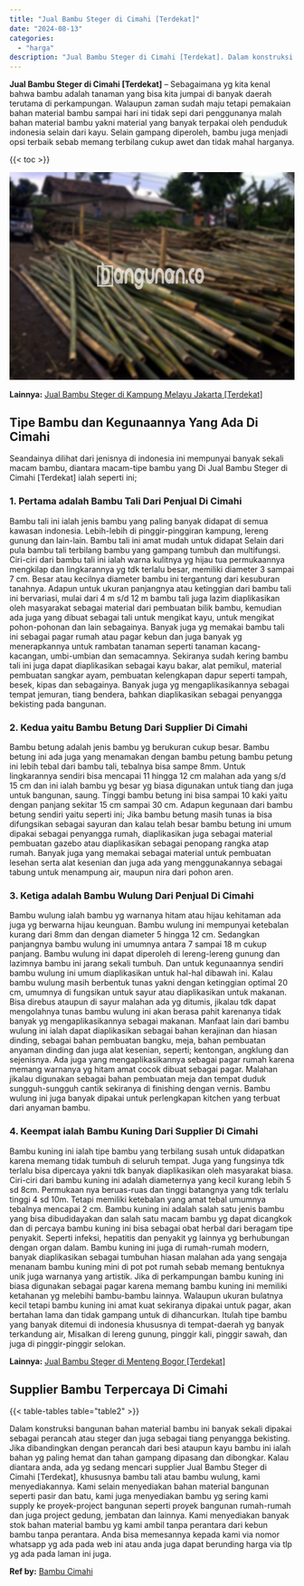 ```yaml
---
title: "Jual Bambu Steger di Cimahi [Terdekat]"
date: "2024-08-13"
categories: 
  - "harga"
description: "Jual Bambu Steger di Cimahi [Terdekat]. Dalam konstruksi bangunan bahan material bambu ini banyak sekali dipakai sebagai perancah atau steger dan juga sebaga..."
---
```


**Jual Bambu Steger di Cimahi \[Terdekat\]** – Sebagaimana yg kita kenal bahwa bambu adalah tanaman yang bisa kita jumpai di banyak daerah terutama di perkampungan. Walaupun zaman sudah maju tetapi pemakaian bahan material bambu sampai hari ini tidak sepi dari penggunanya malah bahan material bambu yakni material yang banyak terpakai oleh penduduk indonesia selain dari kayu. Selain gampang diperoleh, bambu juga menjadi opsi terbaik sebab memang terbilang cukup awet dan tidak mahal harganya.

{{< toc >}}

![Jual Bambu Steger di Cimahi [Terdekat]](/images/jual-bambu-tali-06.png)

**Lainnya:** [Jual Bambu Steger di Kampung Melayu Jakarta \[Terdekat\]](https://bambu.bangunan.co/jual-bambu-steger-di-kampung-melayu-jakarta-terdekat/)

## Tipe Bambu dan Kegunaannya Yang Ada Di Cimahi

Seandainya dilihat dari jenisnya di indonesia ini mempunyai banyak sekali macam bambu, diantara macam-tipe bambu yang Di Jual Bambu Steger di Cimahi \[Terdekat\] ialah seperti ini;

### 1\. Pertama adalah Bambu Tali Dari Penjual Di Cimahi

Bambu tali ini ialah jenis bambu yang paling banyak didapat di semua kawasan indonesia. Lebih-lebih di pinggir-pinggiran kampung, lereng gunung dan lain-lain. Bambu tali ini amat mudah untuk didapat Selain dari pula bambu tali terbilang bambu yang gampang tumbuh dan multifungsi. Ciri-ciri dari bambu tali ini ialah warna kulitnya yg hijau tua permukaannya mengkilap dan lingkarannya yg tdk terlalu besar, memiliki diameter 3 sampai 7 cm. Besar atau kecilnya diameter bambu ini tergantung dari kesuburan tanahnya. Adapun untuk ukuran panjangnya atau ketinggian dari bambu tali ini bervariasi, mulai dari 4 m s/d 12 m bambu tali juga lazim diaplikasikan oleh masyarakat sebagai material dari pembuatan bilik bambu, kemudian ada juga yang dibuat sebagai tali untuk mengikat kayu, untuk mengikat pohon-pohonan dan lain sebagainya. Banyak juga yg memakai bambu tali ini sebagai pagar rumah atau pagar kebun dan juga banyak yg menerapkannya untuk rambatan tanaman seperti tanaman kacang-kacangan, umbi-umbian dan semacamnya. Sekiranya sudah kering bambu tali ini juga dapat diaplikasikan sebagai kayu bakar, alat pemikul, material pembuatan sangkar ayam, pembuatan kelengkapan dapur seperti tampah, besek, kipas dan sebagainya. Banyak juga yg mengaplikasikannya sebagai tempat jemuran, tiang bendera, bahkan diaplikasikan sebagai penyangga bekisting pada bangunan.

### 2\. Kedua yaitu Bambu Betung Dari Supplier Di Cimahi

Bambu betung adalah jenis bambu yg berukuran cukup besar. Bambu betung ini ada juga yang menamakan dengan bambu petung bambu petung ini lebih tebal dari bambu tali, tebalnya bisa sampe 8mm. Untuk lingkarannya sendiri bisa mencapai 11 hingga 12 cm malahan ada yang s/d 15 cm dan ini ialah bambu yg besar yg biasa digunakan untuk tiang dan juga untuk bangunan, saung. Tinggi bambu betung ini bisa sampai 10 kaki yaitu dengan panjang sekitar 15 cm sampai 30 cm. Adapun kegunaan dari bambu betung sendiri yaitu seperti ini; Jika bambu betung masih tunas ia bisa difungsikan sebagai sayuran dan kalau telah besar bambu betung ini umum dipakai sebagai penyangga rumah, diaplikasikan juga sebagai material pembuatan gazebo atau diaplikasikan sebagai penopang rangka atap rumah. Banyak juga yang memakai sebagai material untuk pembuatan lesehan serta alat kesenian dan juga ada yang menggunakannya sebagai tabung untuk menampung air, maupun nira dari pohon aren.

### 3\. Ketiga adalah Bambu Wulung Dari Penjual Di Cimahi

Bambu wulung ialah bambu yg warnanya hitam atau hijau kehitaman ada juga yg berwarna hijau keunguan. Bambu wulung ini mempunyai ketebalan kurang dari 8mm dan dengan diameter 5 hingga 12 cm. Sedangkan panjangnya bambu wulung ini umumnya antara 7 sampai 18 m cukup panjang. Bambu wulung ini dapat diperoleh di lereng-lereng gunung dan lazimnya bambu ini jarang sekali tumbuh. Dan untuk kegunaannya sendiri bambu wulung ini umum diaplikasikan untuk hal-hal dibawah ini. Kalau bambu wulung masih berbentuk tunas yakni dengan ketinggian optimal 20 cm, umumnya di fungsikan untuk sayur atau diaplikasikan untuk makanan. Bisa direbus ataupun di sayur malahan ada yg ditumis, jikalau tdk dapat mengolahnya tunas bambu wulung ini akan berasa pahit karenanya tidak banyak yg mengaplikasikannya sebagai makanan. Manfaat lain dari bambu wulung ini ialah dapat diaplikasikan sebagai bahan kerajinan dan hiasan dinding, sebagai bahan pembuatan bangku, meja, bahan pembuatan anyaman dinding dan juga alat kesenian, seperti; kentongan, angklung dan sejenisnya. Ada juga yang mengaplikasikannya sebagai pagar rumah karena memang warnanya yg hitam amat cocok dibuat sebagai pagar. Malahan jikalau digunakan sebagai bahan pembuatan meja dan tempat duduk sungguh-sungguh cantik sekiranya di finishing dengan vernis. Bambu wulung ini juga banyak dipakai untuk perlengkapan kitchen yang terbuat dari anyaman bambu.

### 4\. Keempat ialah Bambu Kuning Dari Supplier Di Cimahi

Bambu kuning ini ialah tipe bambu yang terbilang susah untuk didapatkan karena memang tidak tumbuh di seluruh tempat. Juga yang fungsinya tdk terlalu bisa dipercaya yakni tdk banyak diaplikasikan oleh masyarakat biasa. Ciri-ciri dari bambu kuning ini adalah diameternya yang kecil kurang lebih 5 sd 8cm. Permukaan nya beruas-ruas dan tinggi batangnya yang tdk terlalu tinggi 4 sd 10m. Tetapi memiliki ketebalan yang amat tebal umumnya tebalnya mencapai 2 cm. Bambu kuning ini adalah salah satu jenis bambu yang bisa dibudidayakan dan salah satu macam bambu yg dapat dicangkok dan di percaya bambu kuning ini bisa sebagai obat herbal dari beragam tipe penyakit. Seperti infeksi, hepatitis dan penyakit yg lainnya yg berhubungan dengan organ dalam. Bambu kuning ini juga di rumah-rumah modern, banyak diaplikasikan sebagai tumbuhan hiasan malahan ada yang sengaja menanam bambu kuning mini di pot pot rumah sebab memang bentuknya unik juga warnanya yang artistik. Jika di perkampungan bambu kuning ini biasa digunakan sebagai pagar karena memang bambu kuning ini memiliki ketahanan yg melebihi bambu-bambu lainnya. Walaupun ukuran bulatnya kecil tetapi bambu kuning ini amat kuat sekiranya dipakai untuk pagar, akan bertahan lama dan tidak gampang untuk di dihancurkan. Itulah tipe bambu yang banyak ditemui di indonesia khususnya di tempat-daerah yg banyak terkandung air, Misalkan di lereng gunung, pinggir kali, pinggir sawah, dan juga di pinggir-pinggir selokan.

**Lainnya:** [Jual Bambu Steger di Menteng Bogor \[Terdekat\]](https://bambu.bangunan.co/jual-bambu-steger-di-menteng-bogor-terdekat/)

## Supplier Bambu Terpercaya Di Cimahi

{{< table-tables table="table2" >}}

Dalam konstruksi bangunan bahan material bambu ini banyak sekali dipakai sebagai perancah atau steger dan juga sebagai tiang penyangga bekisting. Jika dibandingkan dengan perancah dari besi ataupun kayu bambu ini ialah bahan yg paling hemat dan tahan gampang dipasang dan dibongkar. Kalau diantara anda, ada yg sedang mencari supplier Jual Bambu Steger di Cimahi \[Terdekat\], khususnya bambu tali atau bambu wulung, kami menyediakannya. Kami selain menyediakan bahan material bangunan seperti pasir dan batu, kami juga menyediakan bambu yg sering kami supply ke proyek-project bangunan seperti proyek bangunan rumah-rumah dan juga project gedung, jembatan dan lainnya. Kami menyediakan banyak stok bahan material bambu yg kami ambil tanpa perantara dari kebun bambu tanpa perantara. Anda bisa memesannya kepada kami via nomor whatsapp yg ada pada web ini atau anda juga dapat berunding harga via tlp yg ada pada laman ini juga.

**Ref by:** [Bambu Cimahi](https://id.wikipedia.org/wiki/Bambu)
